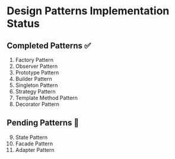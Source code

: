 # Design Patterns Implementation Status

## Completed Patterns ✅
1. Factory Pattern
2. Observer Pattern
3. Prototype Pattern 
4. Builder Pattern 
5. Singleton Pattern
6. Strategy Pattern
7. Template Method Pattern
8. Decorator Pattern

## Pending Patterns 🚧
9. State Pattern
10. Facade Pattern
11. Adapter Pattern
